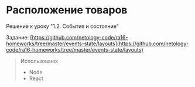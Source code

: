 # Расположение товаров

Решение к уроку "1.2. События и состояние"

Задание: [https://github.com/netology-code/ra16-homeworks/tree/master/events-state/layouts](https://github.com/netology-code/ra16-homeworks/tree/master/events-state/layouts)


> Использовано: 
> - Node
> - React
